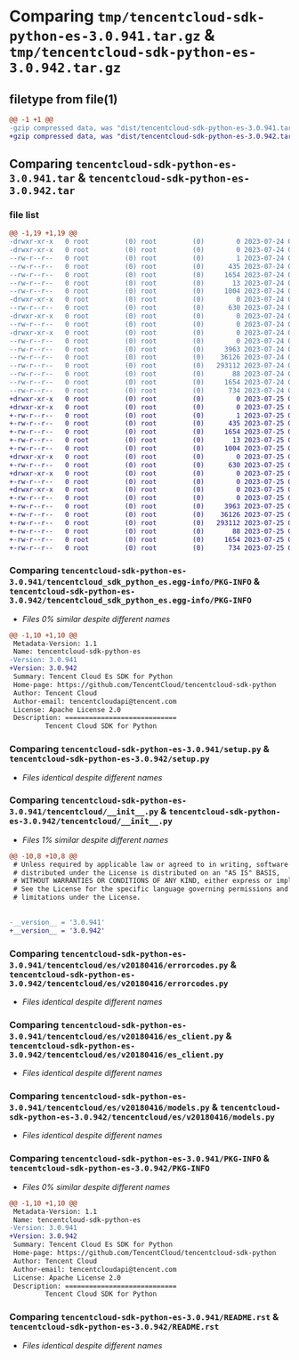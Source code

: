 # Comparing `tmp/tencentcloud-sdk-python-es-3.0.941.tar.gz` & `tmp/tencentcloud-sdk-python-es-3.0.942.tar.gz`

## filetype from file(1)

```diff
@@ -1 +1 @@
-gzip compressed data, was "dist/tencentcloud-sdk-python-es-3.0.941.tar", last modified: Mon Jul 24 00:36:50 2023, max compression
+gzip compressed data, was "dist/tencentcloud-sdk-python-es-3.0.942.tar", last modified: Tue Jul 25 04:17:55 2023, max compression
```

## Comparing `tencentcloud-sdk-python-es-3.0.941.tar` & `tencentcloud-sdk-python-es-3.0.942.tar`

### file list

```diff
@@ -1,19 +1,19 @@
-drwxr-xr-x   0 root         (0) root         (0)        0 2023-07-24 00:36:50.000000 tencentcloud-sdk-python-es-3.0.941/
-drwxr-xr-x   0 root         (0) root         (0)        0 2023-07-24 00:36:50.000000 tencentcloud-sdk-python-es-3.0.941/tencentcloud_sdk_python_es.egg-info/
--rw-r--r--   0 root         (0) root         (0)        1 2023-07-24 00:36:50.000000 tencentcloud-sdk-python-es-3.0.941/tencentcloud_sdk_python_es.egg-info/dependency_links.txt
--rw-r--r--   0 root         (0) root         (0)      435 2023-07-24 00:36:50.000000 tencentcloud-sdk-python-es-3.0.941/tencentcloud_sdk_python_es.egg-info/SOURCES.txt
--rw-r--r--   0 root         (0) root         (0)     1654 2023-07-24 00:36:50.000000 tencentcloud-sdk-python-es-3.0.941/tencentcloud_sdk_python_es.egg-info/PKG-INFO
--rw-r--r--   0 root         (0) root         (0)       13 2023-07-24 00:36:50.000000 tencentcloud-sdk-python-es-3.0.941/tencentcloud_sdk_python_es.egg-info/top_level.txt
--rw-r--r--   0 root         (0) root         (0)     1004 2023-07-24 00:36:50.000000 tencentcloud-sdk-python-es-3.0.941/setup.py
-drwxr-xr-x   0 root         (0) root         (0)        0 2023-07-24 00:36:50.000000 tencentcloud-sdk-python-es-3.0.941/tencentcloud/
--rw-r--r--   0 root         (0) root         (0)      630 2023-07-24 00:36:50.000000 tencentcloud-sdk-python-es-3.0.941/tencentcloud/__init__.py
-drwxr-xr-x   0 root         (0) root         (0)        0 2023-07-24 00:36:50.000000 tencentcloud-sdk-python-es-3.0.941/tencentcloud/es/
--rw-r--r--   0 root         (0) root         (0)        0 2023-07-24 00:36:50.000000 tencentcloud-sdk-python-es-3.0.941/tencentcloud/es/__init__.py
-drwxr-xr-x   0 root         (0) root         (0)        0 2023-07-24 00:36:50.000000 tencentcloud-sdk-python-es-3.0.941/tencentcloud/es/v20180416/
--rw-r--r--   0 root         (0) root         (0)        0 2023-07-24 00:36:50.000000 tencentcloud-sdk-python-es-3.0.941/tencentcloud/es/v20180416/__init__.py
--rw-r--r--   0 root         (0) root         (0)     3963 2023-07-24 00:36:50.000000 tencentcloud-sdk-python-es-3.0.941/tencentcloud/es/v20180416/errorcodes.py
--rw-r--r--   0 root         (0) root         (0)    36126 2023-07-24 00:36:50.000000 tencentcloud-sdk-python-es-3.0.941/tencentcloud/es/v20180416/es_client.py
--rw-r--r--   0 root         (0) root         (0)   293112 2023-07-24 00:36:50.000000 tencentcloud-sdk-python-es-3.0.941/tencentcloud/es/v20180416/models.py
--rw-r--r--   0 root         (0) root         (0)       88 2023-07-24 00:36:50.000000 tencentcloud-sdk-python-es-3.0.941/setup.cfg
--rw-r--r--   0 root         (0) root         (0)     1654 2023-07-24 00:36:50.000000 tencentcloud-sdk-python-es-3.0.941/PKG-INFO
--rw-r--r--   0 root         (0) root         (0)      734 2023-07-24 00:36:50.000000 tencentcloud-sdk-python-es-3.0.941/README.rst
+drwxr-xr-x   0 root         (0) root         (0)        0 2023-07-25 04:17:55.000000 tencentcloud-sdk-python-es-3.0.942/
+drwxr-xr-x   0 root         (0) root         (0)        0 2023-07-25 04:17:55.000000 tencentcloud-sdk-python-es-3.0.942/tencentcloud_sdk_python_es.egg-info/
+-rw-r--r--   0 root         (0) root         (0)        1 2023-07-25 04:17:55.000000 tencentcloud-sdk-python-es-3.0.942/tencentcloud_sdk_python_es.egg-info/dependency_links.txt
+-rw-r--r--   0 root         (0) root         (0)      435 2023-07-25 04:17:55.000000 tencentcloud-sdk-python-es-3.0.942/tencentcloud_sdk_python_es.egg-info/SOURCES.txt
+-rw-r--r--   0 root         (0) root         (0)     1654 2023-07-25 04:17:55.000000 tencentcloud-sdk-python-es-3.0.942/tencentcloud_sdk_python_es.egg-info/PKG-INFO
+-rw-r--r--   0 root         (0) root         (0)       13 2023-07-25 04:17:55.000000 tencentcloud-sdk-python-es-3.0.942/tencentcloud_sdk_python_es.egg-info/top_level.txt
+-rw-r--r--   0 root         (0) root         (0)     1004 2023-07-25 04:17:55.000000 tencentcloud-sdk-python-es-3.0.942/setup.py
+drwxr-xr-x   0 root         (0) root         (0)        0 2023-07-25 04:17:55.000000 tencentcloud-sdk-python-es-3.0.942/tencentcloud/
+-rw-r--r--   0 root         (0) root         (0)      630 2023-07-25 04:17:55.000000 tencentcloud-sdk-python-es-3.0.942/tencentcloud/__init__.py
+drwxr-xr-x   0 root         (0) root         (0)        0 2023-07-25 04:17:55.000000 tencentcloud-sdk-python-es-3.0.942/tencentcloud/es/
+-rw-r--r--   0 root         (0) root         (0)        0 2023-07-25 04:17:55.000000 tencentcloud-sdk-python-es-3.0.942/tencentcloud/es/__init__.py
+drwxr-xr-x   0 root         (0) root         (0)        0 2023-07-25 04:17:55.000000 tencentcloud-sdk-python-es-3.0.942/tencentcloud/es/v20180416/
+-rw-r--r--   0 root         (0) root         (0)        0 2023-07-25 04:17:55.000000 tencentcloud-sdk-python-es-3.0.942/tencentcloud/es/v20180416/__init__.py
+-rw-r--r--   0 root         (0) root         (0)     3963 2023-07-25 04:17:55.000000 tencentcloud-sdk-python-es-3.0.942/tencentcloud/es/v20180416/errorcodes.py
+-rw-r--r--   0 root         (0) root         (0)    36126 2023-07-25 04:17:55.000000 tencentcloud-sdk-python-es-3.0.942/tencentcloud/es/v20180416/es_client.py
+-rw-r--r--   0 root         (0) root         (0)   293112 2023-07-25 04:17:55.000000 tencentcloud-sdk-python-es-3.0.942/tencentcloud/es/v20180416/models.py
+-rw-r--r--   0 root         (0) root         (0)       88 2023-07-25 04:17:55.000000 tencentcloud-sdk-python-es-3.0.942/setup.cfg
+-rw-r--r--   0 root         (0) root         (0)     1654 2023-07-25 04:17:55.000000 tencentcloud-sdk-python-es-3.0.942/PKG-INFO
+-rw-r--r--   0 root         (0) root         (0)      734 2023-07-25 04:17:55.000000 tencentcloud-sdk-python-es-3.0.942/README.rst
```

### Comparing `tencentcloud-sdk-python-es-3.0.941/tencentcloud_sdk_python_es.egg-info/PKG-INFO` & `tencentcloud-sdk-python-es-3.0.942/tencentcloud_sdk_python_es.egg-info/PKG-INFO`

 * *Files 0% similar despite different names*

```diff
@@ -1,10 +1,10 @@
 Metadata-Version: 1.1
 Name: tencentcloud-sdk-python-es
-Version: 3.0.941
+Version: 3.0.942
 Summary: Tencent Cloud Es SDK for Python
 Home-page: https://github.com/TencentCloud/tencentcloud-sdk-python
 Author: Tencent Cloud
 Author-email: tencentcloudapi@tencent.com
 License: Apache License 2.0
 Description: ============================
         Tencent Cloud SDK for Python
```

### Comparing `tencentcloud-sdk-python-es-3.0.941/setup.py` & `tencentcloud-sdk-python-es-3.0.942/setup.py`

 * *Files identical despite different names*

### Comparing `tencentcloud-sdk-python-es-3.0.941/tencentcloud/__init__.py` & `tencentcloud-sdk-python-es-3.0.942/tencentcloud/__init__.py`

 * *Files 1% similar despite different names*

```diff
@@ -10,8 +10,8 @@
 # Unless required by applicable law or agreed to in writing, software
 # distributed under the License is distributed on an "AS IS" BASIS,
 # WITHOUT WARRANTIES OR CONDITIONS OF ANY KIND, either express or implied.
 # See the License for the specific language governing permissions and
 # limitations under the License.
 
 
-__version__ = '3.0.941'
+__version__ = '3.0.942'
```

### Comparing `tencentcloud-sdk-python-es-3.0.941/tencentcloud/es/v20180416/errorcodes.py` & `tencentcloud-sdk-python-es-3.0.942/tencentcloud/es/v20180416/errorcodes.py`

 * *Files identical despite different names*

### Comparing `tencentcloud-sdk-python-es-3.0.941/tencentcloud/es/v20180416/es_client.py` & `tencentcloud-sdk-python-es-3.0.942/tencentcloud/es/v20180416/es_client.py`

 * *Files identical despite different names*

### Comparing `tencentcloud-sdk-python-es-3.0.941/tencentcloud/es/v20180416/models.py` & `tencentcloud-sdk-python-es-3.0.942/tencentcloud/es/v20180416/models.py`

 * *Files identical despite different names*

### Comparing `tencentcloud-sdk-python-es-3.0.941/PKG-INFO` & `tencentcloud-sdk-python-es-3.0.942/PKG-INFO`

 * *Files 0% similar despite different names*

```diff
@@ -1,10 +1,10 @@
 Metadata-Version: 1.1
 Name: tencentcloud-sdk-python-es
-Version: 3.0.941
+Version: 3.0.942
 Summary: Tencent Cloud Es SDK for Python
 Home-page: https://github.com/TencentCloud/tencentcloud-sdk-python
 Author: Tencent Cloud
 Author-email: tencentcloudapi@tencent.com
 License: Apache License 2.0
 Description: ============================
         Tencent Cloud SDK for Python
```

### Comparing `tencentcloud-sdk-python-es-3.0.941/README.rst` & `tencentcloud-sdk-python-es-3.0.942/README.rst`

 * *Files identical despite different names*

